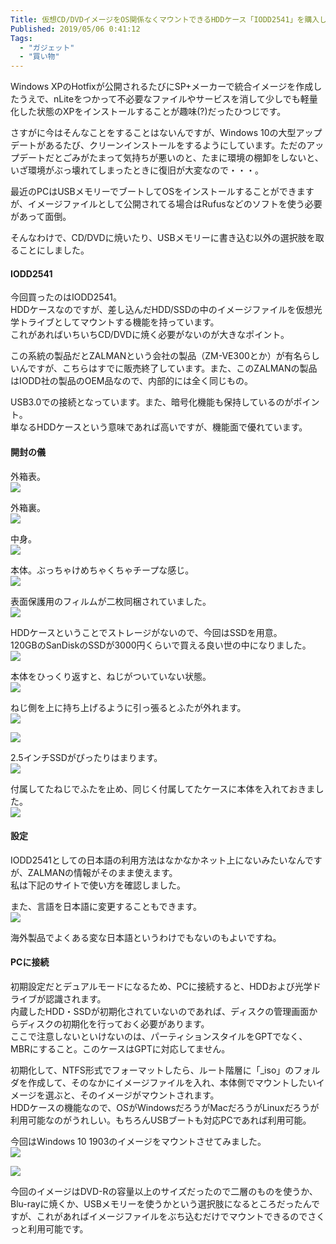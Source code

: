 ```yaml
---
Title: 仮想CD/DVDイメージをOS関係なくマウントできるHDDケース「IODD2541」を購入した
Published: 2019/05/06 0:41:12
Tags:
  - "ガジェット"
  - "買い物"
---
```

Windows XPのHotfixが公開されるたびにSP+メーカーで統合イメージを作成したうえで、nLiteをつかって不必要なファイルやサービスを消して少しでも軽量化した状態のXPをインストールすることが趣味(?)だったひつじです。  

さすがに今はそんなことをすることはないんですが、Windows 10の大型アップデートがあるたび、クリーンインストールをするようにしています。ただのアップデートだとごみがたまって気持ちが悪いのと、たまに環境の棚卸をしないと、いざ環境がぶっ壊れてしまったときに復旧が大変なので・・・。  

最近のPCはUSBメモリーでブートしてOSをインストールすることができますが、イメージファイルとして公開されてる場合はRufusなどのソフトを使う必要があって面倒。  

そんなわけで、CD/DVDに焼いたり、USBメモリーに書き込む以外の選択肢を取ることにしました。  


#### IODD2541  
今回買ったのはIODD2541。  
HDDケースなのですが、差し込んだHDD/SSDの中のイメージファイルを仮想光学トライブとしてマウントする機能を持っています。  
これがあればいちいちCD/DVDに焼く必要がないのが大きなポイント。  

この系統の製品だとZALMANという会社の製品（ZM-VE300とか）が有名らしいんですが、こちらはすでに販売終了しています。また、このZALMANの製品はIODD社の製品のOEM品なので、内部的には全く同じもの。  

USB3.0での接続となっています。また、暗号化機能も保持しているのがポイント。  
単なるHDDケースという意味であれば高いですが、機能面で優れています。  

<?# AmazonAffiliate B00S3G12E6 /?>

#### 開封の儀  

外箱表。  
![](20190505215059.jpg) 

外箱裏。  
![](20190505215124.jpg) 

中身。  
![](20190505215210.jpg)   

本体。ぶっちゃけめちゃくちゃチープな感じ。  
![](20190505215233.jpg) 

表面保護用のフィルムが二枚同梱されていました。  
![](20190505215311.jpg)   

HDDケースということでストレージがないので、今回はSSDを用意。  
120GBのSanDiskのSSDが3000円くらいで買える良い世の中になりました。  
![](20190505215821.jpg) 

本体をひっくり返すと、ねじがついていない状態。  
![](20190505220348.jpg) 

ねじ側を上に持ち上げるように引っ張るとふたが外れます。  
![](20190505220357.jpg) 

![](20190506001258.png) 

2.5インチSSDがぴったりはまります。  
![](20190506003148.png) 

付属してたねじでふたを止め、同じく付属してたケースに本体を入れておきました。  
![](20190505220839.jpg) 

#### 設定  
IODD2541としての日本語の利用方法はなかなかネット上にないみたいなんですが、ZALMANの情報がそのまま使えます。  
私は下記のサイトで使い方を確認しました。  

<?# OEmbed "https://www.ask-corp.jp/guide/zalman-zm-ve400.html" /?>

また、言語を日本語に変更することもできます。  
![](20190506002507.png) 

海外製品でよくある変な日本語というわけでもないのもよいですね。  

#### PCに接続  
初期設定だとデュアルモードになるため、PCに接続すると、HDDおよび光学ドライブが認識されます。  
内蔵したHDD・SSDが初期化されていないのであれば、ディスクの管理画面からディスクの初期化を行っておく必要があります。  
ここで注意しないといけないのは、パーティションスタイルをGPTでなく、MBRにすること。このケースはGPTに対応してません。  

初期化して、NTFS形式でフォーマットしたら、ルート階層に「_iso」のフォルダを作成して、そのなかにイメージファイルを入れ、本体側でマウントしたいイメージを選ぶと、そのイメージがマウントされます。  
HDDケースの機能なので、OSがWindowsだろうがMacだろうがLinuxだろうが利用可能なのがうれしい。もちろんUSBブートも対応PCであれば利用可能。  

今回はWindows 10 1903のイメージをマウントさせてみました。  
![](20190506002614.png) 

![](20190506002652.png) 

今回のイメージはDVD-Rの容量以上のサイズだったので二層のものを使うか、Blu-rayに焼くか、USBメモリーを使うかという選択肢になるところだったんですが、これがあればイメージファイルをぶち込むだけでマウントできるのでさくっと利用可能です。  